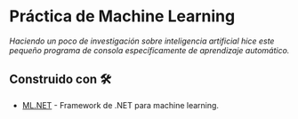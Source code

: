 # Práctica de Machine Learning

_Haciendo un poco de investigación sobre inteligencia artificial hice este pequeño programa de consola específicamente de aprendizaje automático._ 

## Construido con 🛠️

* [ML.NET](https://dotnet.microsoft.com/apps/machinelearning-ai/ml-dotnet) - Framework de .NET para machine learning.
